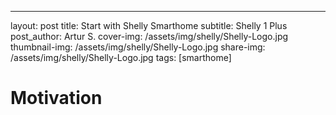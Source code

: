 ---
layout: post
title: Start with Shelly Smarthome
subtitle: Shelly 1 Plus 
post_author: Artur S.
cover-img: /assets/img/shelly/Shelly-Logo.jpg
thumbnail-img: /assets/img/shelly/Shelly-Logo.jpg
share-img: /assets/img/shelly/Shelly-Logo.jpg
tags: [smarthome]


# Motivation
